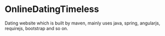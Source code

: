 # OnlineDatingTimeless
Dating website which is built by maven, mainly uses java, spring, angularjs, requirejs, bootstrap and so on.
